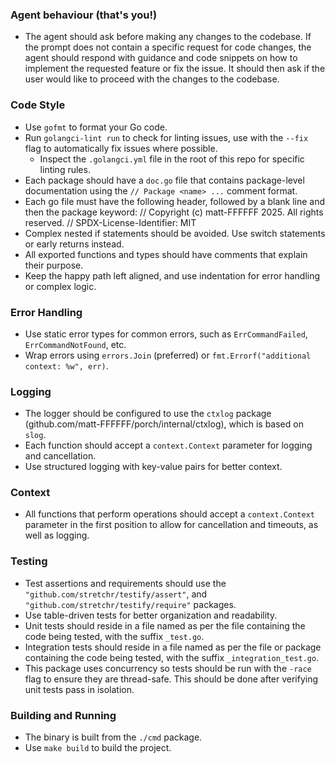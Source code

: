 ### Agent behaviour (that's you!)

- The agent should ask before making any changes to the codebase.
  If the prompt does not contain a specific request for code changes,
  the agent should respond with guidance and code snippets on how to implement the requested feature or fix the issue.
  It should then ask if the user would like to proceed with the changes to the codebase.

### Code Style

- Use `gofmt` to format your Go code.
- Run `golangci-lint run` to check for linting issues, use with the `--fix` flag to automatically fix issues where possible.
  - Inspect the `.golangci.yml` file in the root of this repo for specific linting rules.
- Each package should have a `doc.go` file that contains package-level documentation using the `// Package <name> ...` comment format.
- Each go file must have the following header, followed by a blank line and then the package keyword:
    // Copyright (c) matt-FFFFFF 2025. All rights reserved.
    // SPDX-License-Identifier: MIT
- Complex nested if statements should be avoided. Use switch statements or early returns instead.
- All exported functions and types should have comments that explain their purpose.
- Keep the happy path left aligned, and use indentation for error handling or complex logic.

### Error Handling

- Use static error types for common errors, such as `ErrCommandFailed`, `ErrCommandNotFound`, etc.
- Wrap errors using `errors.Join` (preferred) or `fmt.Errorf("additional context: %w", err)`.

### Logging

- The logger should be configured to use the `ctxlog` package (github.com/matt-FFFFFF/porch/internal/ctxlog), which is based on `slog`.
- Each function should accept a `context.Context` parameter for logging and cancellation.
- Use structured logging with key-value pairs for better context.

### Context

- All functions that perform operations should accept a `context.Context` parameter in the first position to allow for cancellation and timeouts, as well as logging.

### Testing

- Test assertions and requirements should use the `"github.com/stretchr/testify/assert"`,
and `"github.com/stretchr/testify/require"` packages.
- Use table-driven tests for better organization and readability.
- Unit tests should reside in a file named as per the file containing the code being tested, with the suffix `_test.go`.
- Integration tests should reside in a file named as per the file or package containing the code being tested, with the suffix `_integration_test.go`.
- This package uses concurrency so tests should be run with the `-race` flag to ensure they are thread-safe. This should be done after verifying unit tests pass in isolation.

### Building and Running

- The binary is built from the `./cmd` package.
- Use `make build` to build the project.
